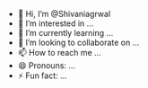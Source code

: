 - 👋 Hi, I’m @Shivaniagrwal
- 👀 I’m interested in ...
- 🌱 I’m currently learning ...
- 💞️ I’m looking to collaborate on ...
- 📫 How to reach me ...
- 😄 Pronouns: ...
- ⚡ Fun fact: ...

<!---
Shivaniagrwal/Shivaniagrwal is a ✨ special ✨ repository because its `README.md` (this file) appears on your GitHub profile.
You can click the Preview link to take a look at your changes.
--->
